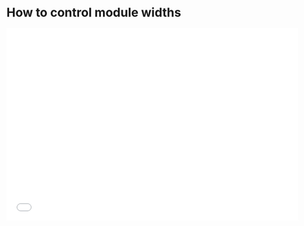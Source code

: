 How to control module widths
====

<iframe width="680" height="450" src="//www.youtube.com/embed/cqA0bfsJB9Y" frameborder="0" allowfullscreen></iframe>